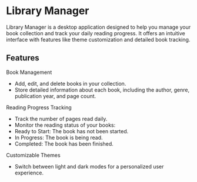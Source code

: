 # Library Manager
Library Manager is a desktop application designed to help you manage your book collection and track your daily reading progress. It offers an intuitive interface with features like theme customization and detailed book tracking.

## Features
Book Management
* Add, edit, and delete books in your collection.
* Store detailed information about each book, including the author, genre, publication year, and page count.

Reading Progress Tracking
* Track the number of pages read daily.
* Monitor the reading status of your books:
* Ready to Start: The book has not been started.
* In Progress: The book is being read.
* Completed: The book has been finished.

Customizable Themes
* Switch between light and dark modes for a personalized user experience.
